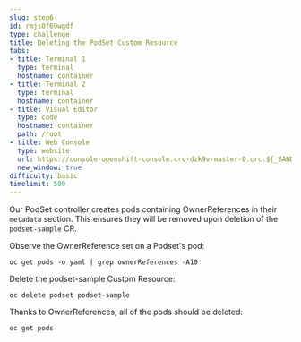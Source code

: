 ```yaml
---
slug: step6
id: rmjs0f69wgdf
type: challenge
title: Deleting the PodSet Custom Resource
tabs:
- title: Terminal 1
  type: terminal
  hostname: container
- title: Terminal 2
  type: terminal
  hostname: container
- title: Visual Editor
  type: code
  hostname: container
  path: /root
- title: Web Console
  type: website
  url: https://console-openshift-console.crc-dzk9v-master-0.crc.${_SANDBOX_ID}.instruqt.io
  new_window: true
difficulty: basic
timelimit: 500
---
```

Our PodSet controller creates pods containing OwnerReferences in their `metadata` section. This ensures they will be removed upon deletion of the `podset-sample` CR.

Observe the OwnerReference set on a Podset's pod:

```
oc get pods -o yaml | grep ownerReferences -A10
```

Delete the podset-sample Custom Resource:

```
oc delete podset podset-sample
```

Thanks to OwnerReferences, all of the pods should be deleted:

```
oc get pods
```
